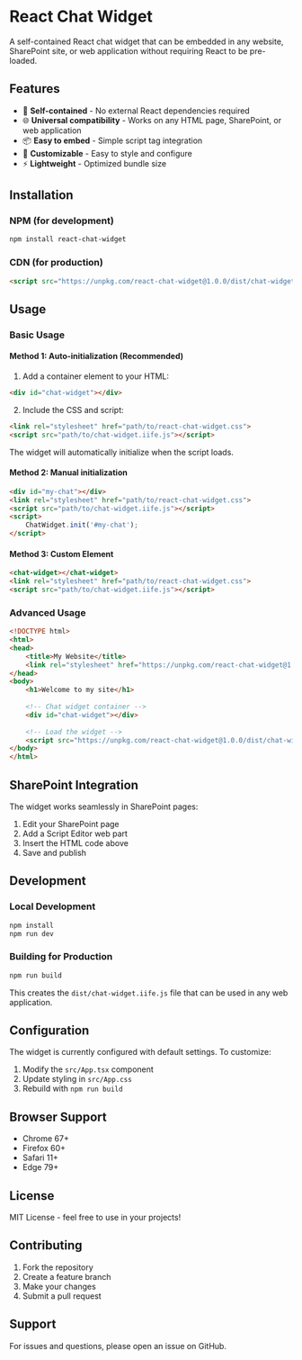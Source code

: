 # React Chat Widget

A self-contained React chat widget that can be embedded in any website, SharePoint site, or web application without requiring React to be pre-loaded.

## Features

- 🚀 **Self-contained** - No external React dependencies required
- 🌐 **Universal compatibility** - Works on any HTML page, SharePoint, or web application
- 📦 **Easy to embed** - Simple script tag integration
- 🎨 **Customizable** - Easy to style and configure
- ⚡ **Lightweight** - Optimized bundle size

## Installation

### NPM (for development)
```bash
npm install react-chat-widget
```

### CDN (for production)
```html
<script src="https://unpkg.com/react-chat-widget@1.0.0/dist/chat-widget.iife.js"></script>
```

## Usage

### Basic Usage

#### Method 1: Auto-initialization (Recommended)
1. Add a container element to your HTML:
```html
<div id="chat-widget"></div>
```

2. Include the CSS and script:
```html
<link rel="stylesheet" href="path/to/react-chat-widget.css">
<script src="path/to/chat-widget.iife.js"></script>
```

The widget will automatically initialize when the script loads.

#### Method 2: Manual initialization
```html
<div id="my-chat"></div>
<link rel="stylesheet" href="path/to/react-chat-widget.css">
<script src="path/to/chat-widget.iife.js"></script>
<script>
    ChatWidget.init('#my-chat');
</script>
```

#### Method 3: Custom Element
```html
<chat-widget></chat-widget>
<link rel="stylesheet" href="path/to/react-chat-widget.css">
<script src="path/to/chat-widget.iife.js"></script>
```

### Advanced Usage

```html
<!DOCTYPE html>
<html>
<head>
    <title>My Website</title>
    <link rel="stylesheet" href="https://unpkg.com/react-chat-widget@1.0.0/dist/react-chat-widget.css">
</head>
<body>
    <h1>Welcome to my site</h1>
    
    <!-- Chat widget container -->
    <div id="chat-widget"></div>
    
    <!-- Load the widget -->
    <script src="https://unpkg.com/react-chat-widget@1.0.0/dist/chat-widget.iife.js"></script>
</body>
</html>
```

## SharePoint Integration

The widget works seamlessly in SharePoint pages:

1. Edit your SharePoint page
2. Add a Script Editor web part
3. Insert the HTML code above
4. Save and publish

## Development

### Local Development
```bash
npm install
npm run dev
```

### Building for Production
```bash
npm run build
```

This creates the `dist/chat-widget.iife.js` file that can be used in any web application.

## Configuration

The widget is currently configured with default settings. To customize:

1. Modify the `src/App.tsx` component
2. Update styling in `src/App.css`
3. Rebuild with `npm run build`

## Browser Support

- Chrome 67+
- Firefox 60+
- Safari 11+
- Edge 79+

## License

MIT License - feel free to use in your projects!

## Contributing

1. Fork the repository
2. Create a feature branch
3. Make your changes
4. Submit a pull request

## Support

For issues and questions, please open an issue on GitHub.

